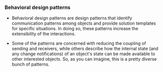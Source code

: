 ### Behavioral design patterns

- Behavioral design patterns are design patterns that identify communication patterns among objects and provide solution templates for specific situations. In doing so, these patterns increase the extensibility of the interactions.

- Some of the patterns are concerned with reducing the coupling of sending and receivers, while others describe how the internal state (and any change notifications) of an object's state can be made available to other interested objects. So, as you can imagine, this is a pretty diverse bunch of patterns.
